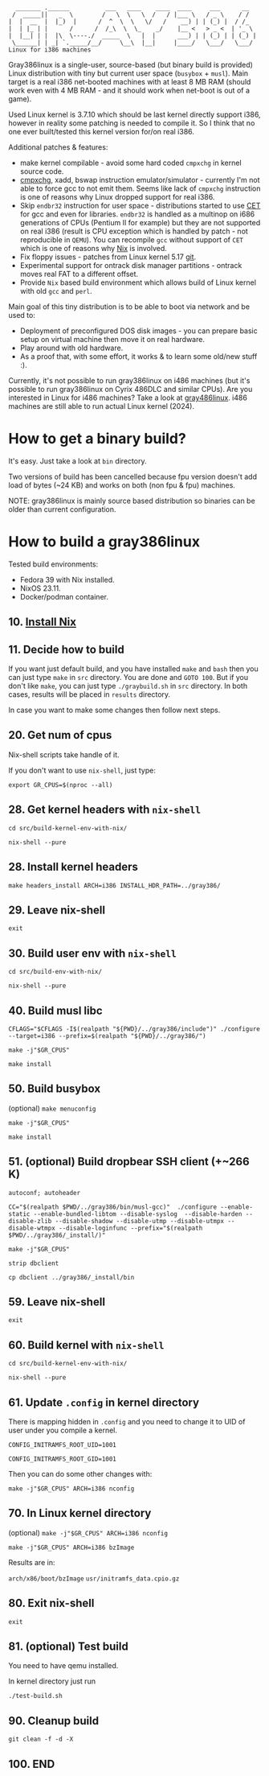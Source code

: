```
  _______ .______          ___   ____    ____  ____     ___      __   
 /  _____||   _  \        /   \  \   \  /   / |___ \   / _ \    / /   
|  |  __  |  |_)  |      /  ^  \  \   \/   /    __) | | (_) |  / /_   
|  | |_ | |      /      /  /_\  \  \_    _/    |__ <   > _ <  | '_ \  
|  |__| | |  |\  \----./  _____  \   |  |      ___) | | (_) | | (_) | 
 \______| | _| `._____/__/     \__\  |__|     |____/   \___/   \___/  
Linux for i386 machines
```

Gray386linux is a single-user, source-based (but binary build is provided) Linux distribution with tiny but current user space (`busybox` + `musl`).
Main target is a real i386 net-booted machines with at least 8 MB RAM (should work even with 4 MB RAM - and it should work when net-boot is out of a game).

Used Linux kernel is 3.7.10 which should be last kernel directly support i386, however in reality some patching is needed to compile it. So I think that no one ever built/tested this kernel version for/on real i386.

Additional patches & features:

- make kernel compilable - avoid some hard coded `cmpxchg` in kernel source code. 
- [cmpxchg](https://en.wikipedia.org/wiki/Compare-and-swap), xadd, bswap instruction emulator/simulator - currently I'm not able to force gcc to not emit them. Seems like lack of `cmpxchg` instruction is one of reasons why Linux dropped support for real i386.
- Skip `endbr32` instruction for user space - distributions started to use [CET](https://www.intel.com/content/dam/develop/external/us/en/documents/catc17-introduction-intel-cet-844137.pdf) for gcc and even for libraries. `endbr32` is handled as a multinop on i686 generations of CPUs (Pentium II for example) but they are not supported on real i386 (result is CPU exception which is handled by patch - not reproducible in `QEMU`). You can recompile `gcc` without support of `CET` which is one of reasons why [Nix](https://nixos.org/) is involved.
- Fix floppy issues - patches from Linux kernel 5.17 [git](https://lore.kernel.org/lkml/045df549-6805-0a02-a634-81aca7d98db5@linux.com/T/).
- Experimental support for ontrack disk manager partitions - ontrack moves real FAT to a different offset.
- Provide `Nix` based build environment which allows build of Linux kernel with old `gcc` and `perl`.

Main goal of this tiny distribution is to be able to boot via network and be used to:

- Deployment of preconfigured DOS disk images - you can prepare basic setup on virtual machine then move it on real hardware.
- Play around with old hardware.
- As a proof that, with some effort, it works & to learn some old/new stuff :).

Currently, it's not possible to run gray386linux on i486 machines (but it's possible to run gray386linux on Cyrix 486DLC and similar CPUs).
Are you interested in Linux for i486 machines? Take a look at [gray486linux](https://github.com/marmolak/gray486linux). 
i486 machines are still able to run actual Linux kernel (2024).


How to get a binary build?
==========================

It's easy. Just take a look at `bin` directory.

Two versions of build has been cancelled because fpu version doesn't add load of bytes (~24 KB) and works on both (non fpu & fpu) machines.

NOTE: gray386linux is mainly source based distribution so binaries can be older than
current configuration.


How to build a gray386linux
============================

Tested build environments:

- Fedora 39 with Nix installed.
- NixOS 23.11.
- Docker/podman container.

**10.** [Install Nix](https://nixos.org/manual/nix/stable/installation/installing-binary.html#multi-user-installation)
----------------------------------------------------------------------------------------------------------------------

**11.** Decide how to build
---------------------------

If you want just default build, and you have installed `make` and `bash` then
you can just type `make` in `src` directory. You are done and `GOTO 100`.
But if you don't like `make`, you can just type `./graybuild.sh` in `src`
directory.
In both cases, results will be placed in `results` directory.

In case you want to make some changes then follow next steps.


**20.** Get num of cpus
-----------------------

Nix-shell scripts take handle of it.

If you don't want to use `nix-shell`, just type:

`export GR_CPUS=$(nproc --all)`


**28.** Get kernel headers with `nix-shell`
-------------------------------------------

`cd src/build-kernel-env-with-nix/`

`nix-shell --pure`


**28.** Install kernel headers
------------------------------

`make headers_install ARCH=i386 INSTALL_HDR_PATH=../gray386/`


**29.** Leave nix-shell
-----------------------

`exit`


**30.** Build user env with `nix-shell`
---------------------------------------

`cd src/build-env-with-nix/`

`nix-shell --pure`


**40.** Build musl libc
-----------------------

`CFLAGS="$CFLAGS -I$(realpath "${PWD}/../gray386/include")" ./configure --target=i386 --prefix=$(realpath "${PWD}/../gray386/")`

`make -j"$GR_CPUS"`

`make install`


**50.** Build busybox
---------------------

(optional) `make menuconfig`

`make -j"$GR_CPUS"`

`make install`


**51.** (optional) Build dropbear SSH client (+~266 K)
------------------------------------------------------

`autoconf; autoheader`

`CC="$(realpath $PWD/../gray386/bin/musl-gcc)"  ./configure --enable-static --enable-bundled-libtom --disable-syslog  --disable-harden --disable-zlib --disable-shadow --disable-utmp --disable-utmpx --disable-wtmpx --disable-loginfunc --prefix="$(realpath $PWD/../gray386/_install/)"`

`make -j"$GR_CPUS"`

`strip dbclient`

`cp dbclient ../gray386/_install/bin`


**59.** Leave nix-shell
-----------------------

`exit`


**60.** Build kernel with `nix-shell`
-------------------------------------

`cd src/build-kernel-env-with-nix/`

`nix-shell --pure`


**61.** Update `.config` in kernel directory
--------------------------------------------

There is mapping hidden in `.config` and you need to change it
to UID of user under you compile a kernel.

`CONFIG_INITRAMFS_ROOT_UID=1001`

`CONFIG_INITRAMFS_ROOT_GID=1001`

Then you can do some other changes with:

`make -j"$GR_CPUS" ARCH=i386 nconfig`


**70.** In Linux kernel directory
---------------------------------

(optional) `make -j"$GR_CPUS" ARCH=i386 nconfig`

`make -j"$GR_CPUS" ARCH=i386 bzImage`

Results are in:

`arch/x86/boot/bzImage`
`usr/initramfs_data.cpio.gz`


**80.** Exit nix-shell
----------------------

`exit`


**81.** (optional) Test build
-----------------------------

You need to have qemu installed.

In kernel directory just run

`./test-build.sh`


**90.** Cleanup build
---------------------

`git clean -f -d -X`

**100.** END
------------
